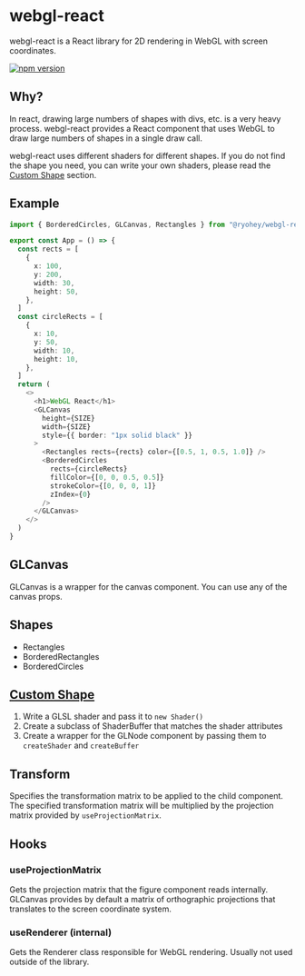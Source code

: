 # webgl-react

webgl-react is a React library for 2D rendering in WebGL with screen coordinates.

[![npm version](https://badge.fury.io/js/@ryohey%2Fwebgl-react.svg)](https://badge.fury.io/js/@ryohey%2Fwebgl-react)

## Why?

In react, drawing large numbers of shapes with divs, etc. is a very heavy process. webgl-react provides a React component that uses WebGL to draw large numbers of shapes in a single draw call.

webgl-react uses different shaders for different shapes. If you do not find the shape you need, you can write your own shaders, please read the [Custom Shape](#custom-shape) section.

## Example

```ts
import { BorderedCircles, GLCanvas, Rectangles } from "@ryohey/webgl-react"

export const App = () => {
  const rects = [
    {
      x: 100,
      y: 200,
      width: 30,
      height: 50,
    },
  ]
  const circleRects = [
    {
      x: 10,
      y: 50,
      width: 10,
      height: 10,
    },
  ]
  return (
    <>
      <h1>WebGL React</h1>
      <GLCanvas
        height={SIZE}
        width={SIZE}
        style={{ border: "1px solid black" }}
      >
        <Rectangles rects={rects} color={[0.5, 1, 0.5, 1.0]} />
        <BorderedCircles
          rects={circleRects}
          fillColor={[0, 0, 0.5, 0.5]}
          strokeColor={[0, 0, 0, 1]}
          zIndex={0}
        />
      </GLCanvas>
    </>
  )
}
```

## GLCanvas

GLCanvas is a wrapper for the canvas component. You can use any of the canvas props.

## Shapes

- Rectangles
- BorderedRectangles
- BorderedCircles

## [Custom Shape](custom-shape)

1. Write a GLSL shader and pass it to `new Shader()`
2. Create a subclass of ShaderBuffer that matches the shader attributes
3. Create a wrapper for the GLNode component by passing them to `createShader` and `createBuffer`

## Transform

Specifies the transformation matrix to be applied to the child component. The specified transformation matrix will be multiplied by the projection matrix provided by `useProjectionMatrix`.

## Hooks

### useProjectionMatrix

Gets the projection matrix that the figure component reads internally. GLCanvas provides by default a matrix of orthographic projections that translates to the screen coordinate system.

### useRenderer (internal)

Gets the Renderer class responsible for WebGL rendering. Usually not used outside of the library.
